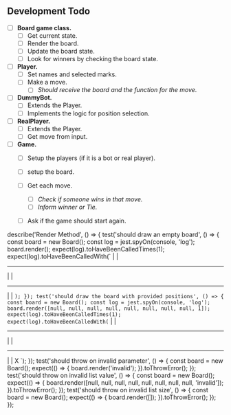 ## Development Todo

- [ ] **Board game class.**
  - [ ] Get current state.
  - [ ] Render the board.
  - [ ] Update the board state.
  - [ ] Look for winners by checking the board state.
- [ ] **Player.**
  - [ ] Set names and selected marks.
  - [ ] Make a move.
    - [ ] _Should receive the board and the function for the move._
- [ ] **DummyBot.**
  - [ ] Extends the Player.
  - [ ] Implements the logic for position selection.
- [ ] **RealPlayer.**
  - [ ] Extends the Player.
  - [ ] Get move from input.
- [ ] **Game.**
  - [ ] Setup the players (if it is a bot or real player).
  - [ ] setup the board.
  - [ ] Get each move.
    - [ ] _Check if someone wins in that move._
    - [ ] _Inform winner or Tie._
  - [ ] Ask if the game should start again.


describe('Render Method', () => {
    test('should draw an empty board', () => {
      const board = new Board();
      const log = jest.spyOn(console, 'log');
      board.render();
      expect(log).toHaveBeenCalledTimes(1);
      expect(log).toHaveBeenCalledWith(`
   |   |
___________
   |   |
___________
   |   |   `);
    });
    test('should draw the board with provided positions', () => {
      const board = new Board();
      const log = jest.spyOn(console, 'log');
      board.render([null, null, null, null, null, null, null, null, 1]);
      expect(log).toHaveBeenCalledTimes(1);
      expect(log).toHaveBeenCalledWith(`
   |   |
___________
   |   |
___________
   |   | X `);
    });
    test('should throw on invalid parameter', () => {
      const board = new Board();
      expect(() => {
        board.render('invalid');
      }).toThrowError();
    });
    test('should throw on invalid list value', () => {
      const board = new Board();
      expect(() => {
        board.render([null, null, null, null, null, null, null, null, 'invalid']);
      }).toThrowError();
    });
    test('should throw on invalid list size', () => {
      const board = new Board();
      expect(() => {
        board.render([]);
      }).toThrowError();
    });
  });
